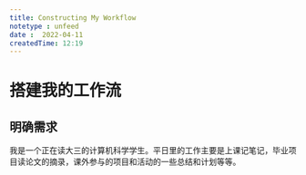 ```yaml
---
title: Constructing My Workflow
notetype : unfeed
date :  2022-04-11
createdTime: 12:19
---
```


# 搭建我的工作流

## 明确需求
我是一个正在读大三的计算机科学学生。平日里的工作主要是上课记笔记，毕业项目读论文的摘录，课外参与的项目和活动的一些总结和计划等等。